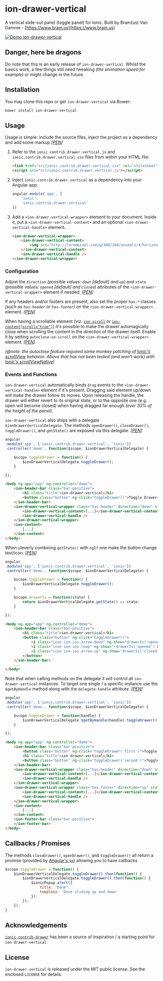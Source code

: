 # ion-drawer-vertical

A vertical slide-out panel (toggle panel) for Ionic. Built by Bram(us) Van Damme - [https://www.bram.us](https://www.bram.us)

[![Demo ion-drawer-vertical](https://j.gifs.com/vQod8q.gif)](https://youtu.be/rU1Jv3GNy0E)


## Danger, here be dragons

Do note that this is an early release of `ion-drawer-vertical`. Whilst the basics work, a few things still need tweaking _(the animation speed for example)_ or might change in the future.

## Installation

You may clone this repo or get `ion-drawer-vertical` via Bower:

```bash
bower install ion-drawer-vertical
```

## Usage

Usage is simple: include the source files, inject the project as a dependency and add some markup _[[PEN](http://codepen.io/bramus/pen/zvKOag)]_

1. Refer to the `ionic.contrib.drawer.vertical.js` and `ionic.contrib.drawer.vertical.css` files from within your HTML file:

	```html
	<link href="src/ionic.contrib.drawer.vertical.css" rel="stylesheet">
	<script src="src/ionic.contrib.drawer.vertical.js"></script>
	```

2. Inject `ionic.contrib.drawer.vertical` as a dependency into your Angular app:

	```js
	angular.module('app', [
		'ionic',
		'ionic.contrib.drawer.vertical'
	])
	```

3. Add a `<ion-drawer-vertical-wrapper>` element to your document. Inside it, put a `<ion-drawer-vertical-content>` and an optional `<ion-drawer-vertical-handle>` element.

	```html
	<ion-drawer-vertical-wrapper>
		<ion-drawer-vertical-content>
			<img src="http://lorempixel.com/g/400/200/animals/4/horizontal-giraffe/" alt="Horizontal Giraffe" title="Horizontal Giraffe" />
		</ion-drawer-vertical-content>
		<ion-drawer-vertical-handle />
	</ion-drawer-vertical-wrapper>
	```

### Configuration

Adjust the `direction` _(possible values: `down` [default] and `up`)_ and `state` _(possible values: `opened` [default] and `closed`)_ attributes of the `<ion-drawer-vertical-wrapper>` element if needed. _[[PEN](http://codepen.io/bramus/pen/zvKOag)]_

If any headers and/or footers are present, also set the proper `has-*` classes _(such as `has-header` or `has-footer`)_ on the `<ion-drawer-vertical-wrapper>` element. _[[PEN](http://codepen.io/bramus/pen/jbMNpv)]_

When having a scrollable element (viz. [`ion-scroll`](http://ionicframework.com/docs/api/directive/ionScroll/) or [`ion-content[scroll="true"]`](http://ionicframework.com/docs/api/directive/ionContent/)) it's possible to make the drawer automagically close when scrolling the content in the direction of the drawer itself. Enable it by setting `autoclose-on-scroll` on the `<ion-drawer-vertical-wrapper>` element. _[[PEN](http://codepen.io/bramus/pen/WQGQVN)]_

_(@note: the autoclose feature required some monkey patching of [Ionic's scrollView](https://github.com/driftyco/ionic/blob/master/js/views/scrollView.js) behavior. Above that has not been tested (and won't work) with [Ionic's scrollViewNative](https://github.com/driftyco/ionic/blob/master/js/views/scrollViewNative.js))_

### Events and Functions

`ion-drawer-vertical` automatically binds `drag` events to the `<ion-drawer-vertical-handle>` element if it's present. Dragging said element up/down will make the drawer follow its moves. Upon releasing the handle, the drawer will either revert to its original state, or to the opposite one (e.g. open will become closed) when having dragged far enough _(over 33% of the height of the panel)_.

`ion-drawer-vertical` also ships with a delegate `$ionDrawerVerticalDelegate`. The methods `openDrawer()`, `closeDrawer()`, `toggleDrawer()`, and `getState()` are exposed via this delegate. _[[PEN](http://codepen.io/bramus/pen/pjEzOQ)]_

```js
angular
.module('app', ['ionic.contrib.drawer.vertical', 'ionic'])
.controller('demo', function($scope, $ionDrawerVerticalDelegate) {

	$scope.toggleDrawer = function() {
		$ionDrawerVerticalDelegate.toggleDrawer();
	}

});
```

```html
<body ng-app="app" ng-controller="demo">
	<ion-header-bar class="bar-positive">
		<h1 class="title">ion-drawer-vertical</h1>
		<button class="button" ng-click="toggleDrawer()">Toggle Drawer</button>
	</ion-header-bar>
	<ion-drawer-vertical-wrapper class="has-header" direction="down" state="closed">
		<ion-drawer-vertical-content>[...]</ion-drawer-vertical-content>
		<ion-drawer-vertical-handle />
	</ion-drawer-vertical-wrapper>
	<ion-content>
		[...]
	</ion-content>
</body>
```

When cleverly combining `getState()` with `ngIf` one make the button change text/icon. _[[PEN](http://codepen.io/bramus/pen/RWGbep)]_

```js
angular
.module('app', ['ionic.contrib.drawer.vertical', 'ionic'])
.controller('demo', function($scope, $ionDrawerVerticalDelegate) {

	$scope.toggleDrawer = function() {
		$ionDrawerVerticalDelegate.toggleDrawer();
	}

	$scope.drawerIs = function(state) {
		return $ionDrawerVerticalDelegate.getState() == state;
	}

});
```

```html
<body ng-app="app" ng-controller="demo">
	<ion-header-bar class="bar-positive">
		<h1 class="title">ion-drawer-vertical</h1>
		<button class="button" ng-click="toggleDrawer()">
			<i class="icon ion-ios-arrow-down" ng-show="drawerIs('opened')"></i>
			<i class="icon ion-ios-loop" ng-show="!drawerIs('opened') && !drawerIs('closed')"></i>
			<i class="icon ion-ios-arrow-up" ng-show="drawerIs('closed')"></i>
		</button>
	</ion-header-bar>
	...
</body>
```

Note that when calling methods on the delegate it will control all `ion-drawer-vertical` instances. To target one single / a specific instance use the `$getByHandle` method along with the `delegate-handle` attribute. _[[PEN](http://codepen.io/bramus/pen/PPGYxO)]_

```js
angular
.module('app', ['ionic.contrib.drawer.vertical', 'ionic'])
.controller('demo', function($scope, $ionDrawerVerticalDelegate) {

	$scope.toggleDrawer = function(handle) {
		$ionDrawerVerticalDelegate.$getByHandle(handle).toggleDrawer();
	}

});
```

```html
<body ng-app="app" ng-controller="demo">
	<ion-header-bar class="bar-positive">
		<button class="button" ng-click="toggleDrawer('first')">Toggle First</button>
		<h1 class="title">ion-drawer-vertical</h1>
		<button class="button" ng-click="toggleDrawer('second')">Toggle Second</button>
	</ion-header-bar>
	<ion-drawer-vertical-wrapper class="has-header" direction="down" state="closed" delegate-handle="first">
		<ion-drawer-vertical-content>[...]</ion-drawer-vertical-content>
		<ion-drawer-vertical-handle />
	</ion-drawer-vertical-wrapper>
	<ion-drawer-vertical-wrapper class="has-footer" direction="up" state="closed" delegate-handle="second">
		<ion-drawer-vertical-content>[...]</ion-drawer-vertical-content>
		<ion-drawer-vertical-handle />
	</ion-drawer-vertical-wrapper>
	<ion-content>
		[...]
	</ion-content>
	<ion-footer-bar class="bar-positive">
	</ion-footer-bar>
</body>
```

## Callbacks / Promises

The methods `closeDrawer()`, `openDrawer()`, and `toggleDrawer()` all return a promise (provided by [Angular's `$q`](https://docs.angularjs.org/api/ng/service/$q)) allowing you to have callbacks

```js
$scope.toggleDrawer = function() {
	$ionDrawerVerticalDelegate.toggleDrawer().then(function() {
		$ionDrawerVerticalDelegate.toggleDrawer().then(function() {
			$ionicPopup.alert({
				title: 'Done',
				template: 'Done sliding up and down'
			});
		});
	});
}
```

## Acknowledgements

[`ionic-contrib-drawer`](https://github.com/driftyco/ionic-ion-drawer) has been a source of inspiration / a starting point for `ion-drawer-vertical`.

## License

`ion-drawer-vertical` is released under the MIT public license. See the enclosed `LICENSE` for details.